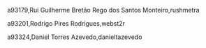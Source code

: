 a93179,Rui Guilherme Bretão Rego dos Santos Monteiro,rushmetra 

a93201,Rodrigo Pires Rodrigues,webst2r 

a93324,Daniel Torres Azevedo,danieltazevedo 

